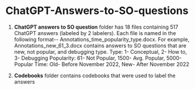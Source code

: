# ChatGPT-Answers-to-SO-questions

1. **ChatGPT answers to SO question** folder has 18 files containing 517 ChatGPT answers (labeled by 2 labelers). Each file is named in the following format--  Annotations_time_popularity_type.docx. For example, Annotations_new_61_3.docx contains answers to SO questions that are new, not popular, and debugging type.
  Type: 1- Conceptual, 2- How to, 3- Debugging 
  Popularity: 61- Not Popular, 1500- Avg. Popular, 5000-Popular
  Time: Old- Before November 2022, New- After November 2022

2. **Codebooks** folder contains codebooks that were used to label the answers
